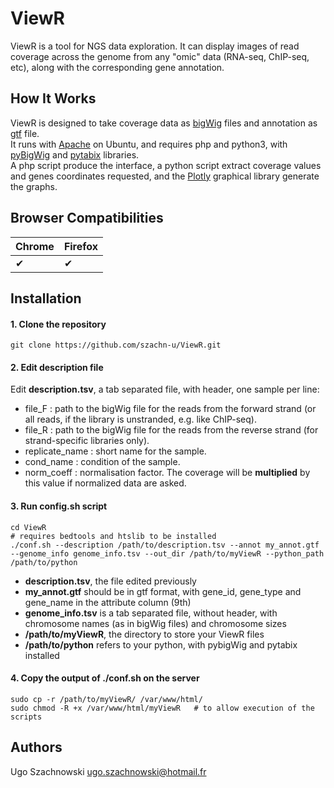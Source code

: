 # ViewR

ViewR is a tool for NGS data exploration. It can display images of read coverage across the genome from any "omic" data (RNA-seq, ChIP-seq, etc), along with the corresponding gene annotation.

## How It Works

ViewR is designed to take coverage data as [bigWig](https://genome.ucsc.edu/goldenPath/help/bigWig.html) files and annotation as [gtf](https://www.ensembl.org/info/website/upload/gff.html) file.  
It runs with [Apache](https://httpd.apache.org/) on Ubuntu, and requires php and python3, with [pyBigWig](https://github.com/deeptools/pyBigWig) and [pytabix](https://github.com/slowkow/pytabix) libraries.  
A php script produce the interface, a python script extract coverage values and genes coordinates requested, and the [Plotly](https://plotly.com/javascript/) graphical library generate the graphs.  

## Browser Compatibilities

| Chrome | Firefox | 
| ------ | ------- |
| ✔      | ✔       |

## Installation

#### 1. Clone the repository
```
git clone https://github.com/szachn-u/ViewR.git
```
#### 2. Edit description file
Edit **description.tsv**, a tab separated file, with header, one sample per line:  
 - file_F : path to the bigWig file for the reads from the forward strand (or all reads, if the library is unstranded, e.g. like ChIP-seq).  
 - file_R : path to the bigWig file for the reads from the reverse strand (for strand-specific libraries only).  
 - replicate_name : short name for the sample.  
 - cond_name : condition of the sample.  
 - norm_coeff : normalisation factor. The coverage will be **multiplied** by this value if normalized data are asked.  
  
#### 3. Run config.sh script
```
cd ViewR
# requires bedtools and htslib to be installed
./conf.sh --description /path/to/description.tsv --annot my_annot.gtf --genome_info genome_info.tsv --out_dir /path/to/myViewR --python_path /path/to/python
```
- **description.tsv**, the file edited previously
- **my_annot.gtf** should be in gtf format, with gene_id, gene_type and gene_name in the attribute column (9th)
- **genome_info.tsv** is a tab separated file, without header, with chromosome names (as in bigWig files) and chromosome sizes
- **/path/to/myViewR**, the directory to store your ViewR files
- **/path/to/python** refers to your python, with pybigWig and pytabix installed
  
#### 4. Copy the output of ./conf.sh on the server
```
sudo cp -r /path/to/myViewR/ /var/www/html/
sudo chmod -R +x /var/www/html/myViewR   # to allow execution of the scripts
```
  
## Authors
Ugo Szachnowski <ugo.szachnowski@hotmail.fr>

